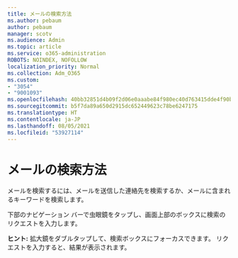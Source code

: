 ```yaml
---
title: メールの検索方法
ms.author: pebaum
author: pebaum
manager: scotv
ms.audience: Admin
ms.topic: article
ms.service: o365-administration
ROBOTS: NOINDEX, NOFOLLOW
localization_priority: Normal
ms.collection: Adm_O365
ms.custom:
- "3054"
- "9001093"
ms.openlocfilehash: 40bb32851d4b09f2d06e0aaabe84f980ec40d763415dde4f90b5120c242e4bb2
ms.sourcegitcommit: b5f7da89a650d2915dc652449623c78be6247175
ms.translationtype: HT
ms.contentlocale: ja-JP
ms.lasthandoff: 08/05/2021
ms.locfileid: "53927114"
---
```

# <a name="how-do-i-search-for-an-email"></a>メールの検索方法

メールを検索するには、メールを送信した連絡先を検索するか、メールに含まれるキーワードを検索します。

下部のナビゲーション バーで虫眼鏡をタップし、画面上部のボックスに検索のリクエストを入力します。 

**ヒント:** 拡大鏡をダブルタップして、検索ボックスにフォーカスできます。 リクエストを入力すると、結果が表示されます。 
